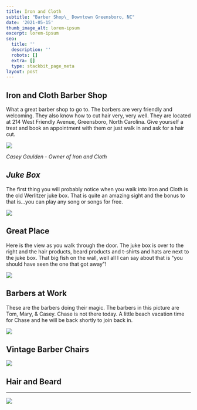 ```yaml
---
title: Iron and Cloth
subtitle: "Barber Shop\_ Downtown Greensboro, NC"
date: '2021-05-15'
thumb_image_alt: lorem-ipsum
excerpt: lorem-ipsum
seo:
  title: ''
  description: ''
  robots: []
  extra: []
  type: stackbit_page_meta
layout: post
---
```

## **Iron and Cloth Barber Shop**

What a great barber shop to go to. The barbers are very friendly and welcoming. They also know how to cut hair very, very well. They are located at 214 West Friendly Avenue, Greensboro, North Carolina. Give yourself a treat and book an appointment with them or just walk in and ask for a hair cut.

![](/images/20210503\_800px-sharpened.jpg)

*Casey Gaulden - Owner of Iron and Cloth*

## ***Juke Box***

The first thing you will probably notice when you walk into Iron and Cloth is the old Werlitzer juke box. That is quite an amazing sight and the bonus to that is...you can play any song or songs for free.

![](/images/pleasant-moon.jpg)

## **Great Place**

Here is the view as you walk through the door. The juke box is over to the right and the hair products, beard products and t-shirts and hats are next to the juke box. That big fish on the wall, well all I can say about that is "you should have seen the one that got away"!

![](/images/jere-casey-800px.jpg)

## **Barbers at Work**

These are the barbers doing their magic. The barbers in this picture are Tom, Mary, & Casey. Chase is not there today. A little beach vacation time for Chase and he will be back shortly to join back in.

![](/images/iron-cloth\_800px.jpg)

## **Vintage Barber Chairs**

![](/images/barb-chair-800px.jpg)

## Hair and Beard 

****

![](/images/spectacular-mango.jpg)

